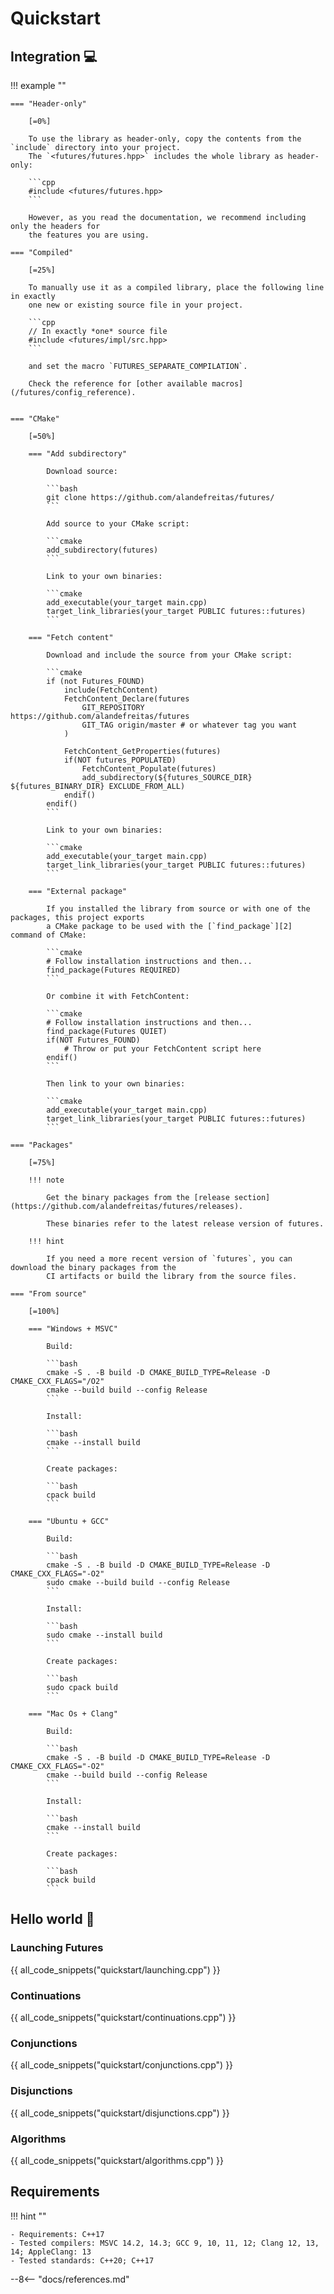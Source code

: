 # Quickstart

## Integration 💻 

!!! example ""

    === "Header-only"
    
        [=0%]

        To use the library as header-only, copy the contents from the `include` directory into your project.
        The `<futures/futures.hpp>` includes the whole library as header-only:

        ```cpp
        #include <futures/futures.hpp>
        ```

        However, as you read the documentation, we recommend including only the headers for
        the features you are using.

    === "Compiled"

        [=25%]

        To manually use it as a compiled library, place the following line in exactly 
        one new or existing source file in your project.

        ```cpp
        // In exactly *one* source file
        #include <futures/impl/src.hpp>
        ```

        and set the macro `FUTURES_SEPARATE_COMPILATION`. 

        Check the reference for [other available macros](/futures/config_reference).


    === "CMake"
    
        [=50%]

        === "Add subdirectory"
    
            Download source:

            ```bash
            git clone https://github.com/alandefreitas/futures/
            ```
    
            Add source to your CMake script:

            ```cmake
            add_subdirectory(futures)
            ```

            Link to your own binaries:
            
            ```cmake
            add_executable(your_target main.cpp)
            target_link_libraries(your_target PUBLIC futures::futures)
            ```
    
        === "Fetch content"
    
            Download and include the source from your CMake script:

            ```cmake
            if (not Futures_FOUND)
                include(FetchContent)
                FetchContent_Declare(futures
                    GIT_REPOSITORY https://github.com/alandefreitas/futures
                    GIT_TAG origin/master # or whatever tag you want
                )
    
                FetchContent_GetProperties(futures)
                if(NOT futures_POPULATED)
                    FetchContent_Populate(futures)
                    add_subdirectory(${futures_SOURCE_DIR} ${futures_BINARY_DIR} EXCLUDE_FROM_ALL)
                endif()
            endif()
            ```

            Link to your own binaries:

            ```cmake
            add_executable(your_target main.cpp)
            target_link_libraries(your_target PUBLIC futures::futures)
            ```
    
        === "External package"
    
            If you installed the library from source or with one of the packages, this project exports
            a CMake package to be used with the [`find_package`][2] command of CMake:

            ```cmake
            # Follow installation instructions and then... 
            find_package(Futures REQUIRED)
            ```
    
            Or combine it with FetchContent:

            ```cmake
            # Follow installation instructions and then... 
            find_package(Futures QUIET)
            if(NOT Futures_FOUND)
                # Throw or put your FetchContent script here
            endif()
            ```
    
            Then link to your own binaries:

            ```cmake
            add_executable(your_target main.cpp)
            target_link_libraries(your_target PUBLIC futures::futures)
            ```

    === "Packages"
    
        [=75%]

        !!! note
    
            Get the binary packages from the [release section](https://github.com/alandefreitas/futures/releases). 
    
            These binaries refer to the latest release version of futures.
    
        !!! hint
            
            If you need a more recent version of `futures`, you can download the binary packages from the
            CI artifacts or build the library from the source files.

    === "From source"
    
        [=100%]

        === "Windows + MSVC"
        
            Build:            

            ```bash
            cmake -S . -B build -D CMAKE_BUILD_TYPE=Release -D CMAKE_CXX_FLAGS="/O2"
            cmake --build build --config Release
            ```
            
            Install:

            ```bash
            cmake --install build
            ```

            Create packages:

            ```bash
            cpack build
            ```

        === "Ubuntu + GCC"
    
            Build:
            
            ```bash
            cmake -S . -B build -D CMAKE_BUILD_TYPE=Release -D CMAKE_CXX_FLAGS="-O2"
            sudo cmake --build build --config Release
            ```
            
            Install:

            ```bash
            sudo cmake --install build
            ```

            Create packages:

            ```bash
            sudo cpack build
            ```
    
        === "Mac Os + Clang"
        
            Build:
            
            ```bash
            cmake -S . -B build -D CMAKE_BUILD_TYPE=Release -D CMAKE_CXX_FLAGS="-O2"
            cmake --build build --config Release
            ```
            
            Install:

            ```bash
            cmake --install build
            ```

            Create packages:

            ```bash
            cpack build
            ```


## Hello world 👋

### Launching Futures

{{ all_code_snippets("quickstart/launching.cpp") }}

### Continuations

{{ all_code_snippets("quickstart/continuations.cpp") }}

### Conjunctions

{{ all_code_snippets("quickstart/conjunctions.cpp") }}

### Disjunctions

{{ all_code_snippets("quickstart/disjunctions.cpp") }}

### Algorithms

{{ all_code_snippets("quickstart/algorithms.cpp") }}

## Requirements

!!! hint ""

    - Requirements: C++17
    - Tested compilers: MSVC 14.2, 14.3; GCC 9, 10, 11, 12; Clang 12, 13, 14; AppleClang: 13
    - Tested standards: C++20; C++17


--8<-- "docs/references.md"